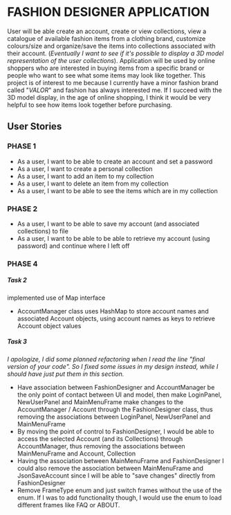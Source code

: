 # **FASHION DESIGNER APPLICATION**

User will be able create an account, create or view collections, view a catalogue of available fashion items from a 
clothing brand, customize colours/size and organize/save the items into collections associated with their account. 
(*Eventually I want to see if it's possible to display a 3D model representation of the user collections*). 
Application will be used by online shoppers who are interested in buying items from a specific brand or people who want 
to see what some items may look like together. This project is of interest to me because I currently have a minor 
fashion brand called "*VALOR*" and fashion has always interested me. If I succeed with the 3D model display, in the age 
of online shopping, I think it would be very helpful to see how items look together before purchasing.
 
  ## **User Stories**
  ### PHASE 1
  - As a user, I want to be able to create an account and set a password
  - As a user, I want to create a personal collection
  - As a user, I want to add an item to my collection
  - As a user, I want to delete an item from my collection
  - As a user, I want to be able to see the items which are in my collection
  
  ### PHASE 2
  - As a user, I want to be able to save my account (and associated collections) to file
  - As a user, I want to be able to be able to retrieve my account (using password) and continue where I left off
  
  ### PHASE 4
   ##### Task 2
   implemented use of Map interface
   - AccountManager class uses HashMap to store account names and associated Account objects, 
   using account names as keys to retrieve Account object values
   
   ##### Task 3  
   *I apologize, I did some planned refactoring when I read the line "final version of your code". So I fixed some 
    issues in my design instead, while I should have just put them in this section.*
   - Have association between FashionDesigner and AccountManager be the only point of contact between UI and model,
   then make LoginPanel, NewUserPanel and MainMenuFrame make changes to the AccountManager / Account through the
   FashionDesigner class, thus removing the associations between LoginPanel, NewUserPanel and MainMenuFrame
   - By moving the point of control to FashionDesigner, I would be able to access the selected Account (and its 
   Collections) through AccountManager, thus removing the associations between MainMenuFrame and Account, Collection
   - Having the association between MainMenuFrame and FashionDesigner I could also remove the association between
   MainMenuFrame and JsonSaveAccount since I will be able to "save changes" directly from FashionDesigner
   - Remove FrameType enum and just switch frames without the use of the enum. If I was to add functionality
   though, I would use the enum to load different frames like FAQ or ABOUT.
   
   